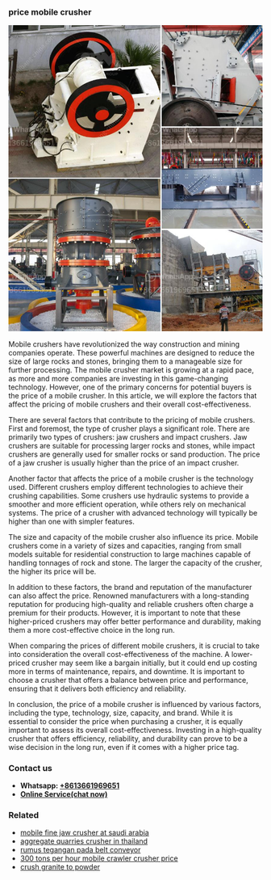 <h3>price mobile crusher</h3><img src='1708498179.jpg' alt=''><p>Mobile crushers have revolutionized the way construction and mining companies operate. These powerful machines are designed to reduce the size of large rocks and stones, bringing them to a manageable size for further processing. The mobile crusher market is growing at a rapid pace, as more and more companies are investing in this game-changing technology. However, one of the primary concerns for potential buyers is the price of a mobile crusher. In this article, we will explore the factors that affect the pricing of mobile crushers and their overall cost-effectiveness.</p><p>There are several factors that contribute to the pricing of mobile crushers. First and foremost, the type of crusher plays a significant role. There are primarily two types of crushers: jaw crushers and impact crushers. Jaw crushers are suitable for processing larger rocks and stones, while impact crushers are generally used for smaller rocks or sand production. The price of a jaw crusher is usually higher than the price of an impact crusher.</p><p>Another factor that affects the price of a mobile crusher is the technology used. Different crushers employ different technologies to achieve their crushing capabilities. Some crushers use hydraulic systems to provide a smoother and more efficient operation, while others rely on mechanical systems. The price of a crusher with advanced technology will typically be higher than one with simpler features.</p><p>The size and capacity of the mobile crusher also influence its price. Mobile crushers come in a variety of sizes and capacities, ranging from small models suitable for residential construction to large machines capable of handling tonnages of rock and stone. The larger the capacity of the crusher, the higher its price will be.</p><p>In addition to these factors, the brand and reputation of the manufacturer can also affect the price. Renowned manufacturers with a long-standing reputation for producing high-quality and reliable crushers often charge a premium for their products. However, it is important to note that these higher-priced crushers may offer better performance and durability, making them a more cost-effective choice in the long run.</p><p>When comparing the prices of different mobile crushers, it is crucial to take into consideration the overall cost-effectiveness of the machine. A lower-priced crusher may seem like a bargain initially, but it could end up costing more in terms of maintenance, repairs, and downtime. It is important to choose a crusher that offers a balance between price and performance, ensuring that it delivers both efficiency and reliability.</p><p>In conclusion, the price of a mobile crusher is influenced by various factors, including the type, technology, size, capacity, and brand. While it is essential to consider the price when purchasing a crusher, it is equally important to assess its overall cost-effectiveness. Investing in a high-quality crusher that offers efficiency, reliability, and durability can prove to be a wise decision in the long run, even if it comes with a higher price tag.</p><h3>Contact us</h3><ul><li><strong>Whatsapp:&nbsp;<a href="https://wa.me/8613661969651">+8613661969651</a></strong></li><li><a href="https://swt.shibang-china.com/?git&amp;zhl&amp;price mobile crusher"><strong>Online Service(chat now)</strong></a></li></ul><h3>Related</h3><ul><li><a href='mobile fine jaw crusher at saudi arabia.md'>mobile fine jaw crusher at saudi arabia</a></li><li><a href='aggregate quarries crusher in thailand.md'>aggregate quarries crusher in thailand</a></li><li><a href='rumus tegangan pada belt conveyor.md'>rumus tegangan pada belt conveyor</a></li><li><a href='300 tons per hour mobile crawler crusher price.md'>300 tons per hour mobile crawler crusher price</a></li><li><a href='crush granite to powder.md'>crush granite to powder</a></li></ul>